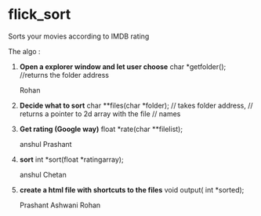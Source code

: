 flick_sort
==========

Sorts your movies according to IMDB rating 


The algo :

1. **Open a explorer window and let user choose**
			char *getfolder(); //returns the folder address
									
      Rohan

2. **Decide what to sort**
			char **files(char *folder); 
  // takes folder address,
  // returns a pointer to 2d array with the file
  // names

3. **Get rating (Google way)** 
	  float *rate(char **filelist);
		
	anshul  Prashant


4. **sort**
		int *sort(float *ratingarray);

	anshul Chetan
			
5. **create a html file with shortcuts to the files**
		void output( int *sorted);									
	
	Prashant Ashwani Rohan
